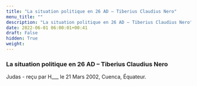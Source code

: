 ```yaml
---
title: "La situation politique en 26 AD – Tiberius Claudius Nero"
menu_title: ""
description: "La situation politique en 26 AD – Tiberius Claudius Nero"
date: 2022-06-01 06:00:01+00:41
draft: False
hidden: True
weight:
---
```

### La situation politique en 26 AD – Tiberius Claudius Nero

Judas - reçu par H___  le 21 Mars 2002, Cuenca, Équateur.



